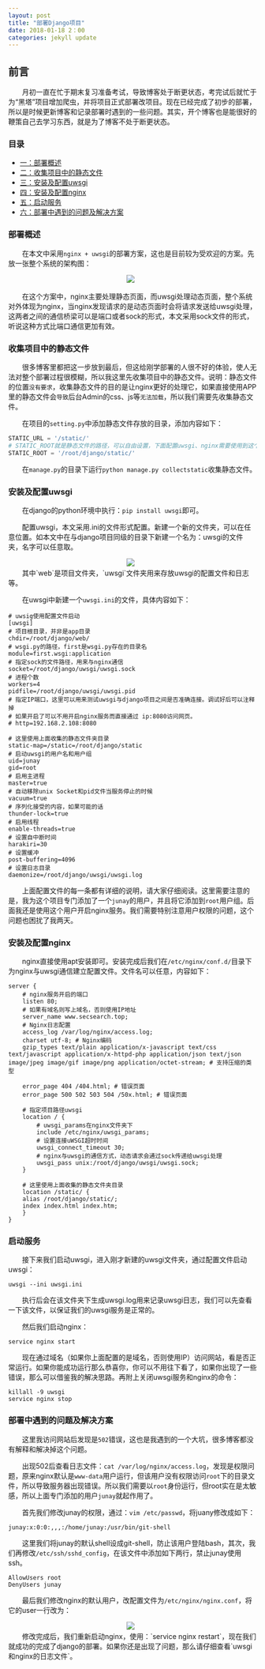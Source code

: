 ```yaml
---
layout: post
title: "部署Django项目"
date: 2018-01-18 2：00
categories: jekyll update
---
```


## 前言
&emsp;&emsp;月初一直在忙于期末复习准备考试，导致博客处于断更状态，考完试后就忙于为“黑塔”项目增加爬虫，并将项目正式部署改项目。现在已经完成了初步的部署，所以是时候更新博客和记录部署时遇到的一些问题。其实，开个博客也是能很好的鞭策自己去学习东西，就是为了博客不处于断更状态。

### 目录
* [一：部署概述](#1)
* [二：收集项目中的静态文件](#2)
* [三：安装及配置uwsgi](#3)
* [四：安装及配置nginx](#4)
* [五：启动服务](#5)
* [六：部署中遇到的问题及解决方案](#6)

### <a name="1"></a>部署概述
&emsp;&emsp;在本文中采用`nginx + uwsgi`的部署方案，这也是目前较为受欢迎的方案。先放一张整个系统的架构图：
<div align="center">
    <img src="/images/posts/other/12.png" >  
</div>

&emsp;&emsp;在这个方案中，nginx主要处理静态页面，而uwsgi处理动态页面，整个系统对外体现为nginx，当nginx发现请求的是动态页面时会将请求发送给uwsgi处理，这两者之间的通信桥梁可以是端口或者sock的形式，本文采用sock文件的形式，听说这种方式比端口通信更加有效。

### <a name="2"></a>收集项目中的静态文件
&emsp;&emsp;很多博客里都把这一步放到最后，但这给刚学部署的人很不好的体验，使人无法对整个部署过程很模糊，所以我这里先收集项目中的静态文件。说明：静态文件的位置`没有要求`，收集静态文件的目的是让nginx更好的处理它，如果直接使用APP里的静态文件会`导致`后台Admin的css、js等`无法加载`，所以我们需要先收集静态文件。

&emsp;&emsp;在项目的`setting.py`中添加静态文件存放的目录，添加内容如下：
```python
STATIC_URL = '/static/'
# STATIC_ROOT就是静态文件的路径，可以自由设置，下面配置uwsgi、nginx需要使用到这个路径
STATIC_ROOT = '/root/django/static/'
```

&emsp;&emsp;在`manage.py`的目录下运行`python manage.py collectstatic`收集静态文件。

### <a name="3"></a>安装及配置uwsgi
&emsp;&emsp;在django的python环境中执行：`pip install uwsgi`即可。

&emsp;&emsp;配置uwsgi，本文采用.ini的文件形式配置。新建一个新的文件夹，可以在任意位置。如本文中在与django项目同级的目录下新建一个名为：uwsgi的文件夹，名字可以任意取。
<div align="center">
    <img src="/images/posts/other/13.png" >  
</div>
&emsp;&emsp;其中`web`是项目文件夹，`uwsgi`文件夹用来存放uwsgi的配置文件和日志等。

&emsp;&emsp;在uwsgi中新建一个`uwsgi.ini`的文件，具体内容如下：
```shell
# uwsig使用配置文件启动
[uwsgi]
# 项目根目录，并非是app目录
chdir=/root/django/web/
# wsgi.py的路径，first是wsgi.py存在的目录名
module=first.wsgi:application
# 指定sock的文件路径，用来与nginx通信       
socket=/root/django/uwsgi/uwsgi.sock
# 进程个数       
workers=4
pidfile=/root/django/uwsgi/uwsgi.pid
# 指定IP端口，这里可以用来测试uwsgi与django项目之间是否准确连接。调试好后可以注释掉
# 如果开启了可以不用开启nginx服务而直接通过 ip:8080访问网页。       
# http=192.168.2.108:8080

# 这里使用上面收集的静态文件夹目录
static-map=/static=/root/django/static
# 启动uwsgi的用户名和用户组
uid=junay
gid=root
# 启用主进程
master=true
# 自动移除unix Socket和pid文件当服务停止的时候
vacuum=true
# 序列化接受的内容，如果可能的话
thunder-lock=true
# 启用线程
enable-threads=true
# 设置自中断时间
harakiri=30
# 设置缓冲
post-buffering=4096
# 设置日志目录
daemonize=/root/django/uwsgi/uwsgi.log
```
&emsp;&emsp;上面配置文件的每一条都有详细的说明，请大家仔细阅读。这里需要注意的是，我为这个项目专门添加了一个`junay`的用户，并且将它添加到`root`用户组。后面我还是使用这个用户开启nginx服务。我们需要特别注意用户权限的问题，这个问题也困扰了我两天。

### <a name="4"></a>安装及配置nginx
&emsp;&emsp;nginx直接使用apt安装即可。安装完成后我们在`/etc/nginx/conf.d/`目录下为nginx与uwsgi通信建立配置文件。文件名可以任意，内容如下：
```shell
server { 
    # nginx服务开启的端口
    listen 80; 
    # 如果有域名则写上域名，否则使用IP地址
    server_name www.secsearch.top; 
    # Nginx日志配置
    access_log /var/log/nginx/access.log; 
    charset utf-8; # Nginx编码
    gzip_types text/plain application/x-javascript text/css text/javascript application/x-httpd-php application/json text/json image/jpeg image/gif image/png application/octet-stream; # 支持压缩的类型

    error_page 404 /404.html; # 错误页面
    error_page 500 502 503 504 /50x.html; # 错误页面

    # 指定项目路径uwsgi
    location / {
        # uwsgi_params在nginx文件夹下
        include /etc/nginx/uwsgi_params; 
        # 设置连接uWSGI超时时间
        uwsgi_connect_timeout 30; 
        # nginx与uwsgi的通信方式，动态请求会通过sock传递给uwsgi处理
        uwsgi_pass unix:/root/django/uwsgi/uwsgi.sock; 
    }

    # 这里使用上面收集的静态文件夹目录
    location /static/ {
    alias /root/django/static/;
    index index.html index.htm;
    }
}
```

### <a name="5"></a>启动服务
&emsp;&emsp;接下来我们启动uwsgi，进入刚才新建的uwsgi文件夹，通过配置文件启动uwsgi：
```shell
uwsgi --ini uwsgi.ini
```
&emsp;&emsp;执行后会在该文件夹下生成uwsgi.log用来记录uwsgi日志，我们可以先查看一下该文件，以保证我们的uwsgi服务是正常的。

&emsp;&emsp;然后我们启动nginx：
```shell
service nginx start
```
&emsp;&emsp;现在通过域名（如果你上面配置的是域名，否则使用IP）访问网站，看是否正常运行。如果你能成功运行那么恭喜你，你可以不用往下看了，如果你出现了一些错误，那么可以借鉴我的解决思路。再附上关闭uwsgi服务和nginx的命令：
```shell
killall -9 uwsgi
service nginx stop
```

### <a name="6"></a>部署中遇到的问题及解决方案
&emsp;&emsp;这里我访问网站后发现是`502`错误，这也是我遇到的一个大坑，很多博客都没有解释和解决掉这个问题。

&emsp;&emsp;出现502后查看日志文件：`cat /var/log/nginx/access.log`，发现是权限问题，原来nginx默认是`www-data`用户运行，但该用户没有权限访问`root`下的目录文件，所以导致服务器出现错误。所以我们需要以`root`身份运行，但root实在是太敏感，所以上面专门添加的用户`junay`就起作用了。

&emsp;&emsp;首先我们修改junay的权限，通过：`vim /etc/passwd`，将juany修改成如下：
```shell
junay:x:0:0:,,,:/home/junay:/usr/bin/git-shell
```
&emsp;&emsp;这里我们将junay的默认shell设成git-shell，防止该用户登陆bash，其次，我们再修改`/etc/ssh/sshd_config`，在该文件中添加如下两行，禁止junay使用ssh。
```shell
AllowUsers root
DenyUsers junay
```
&emsp;&emsp;最后我们修改nginx的默认用户，改配置文件为`/etc/nginx/nginx.conf`，将它的user一行改为：
<div align="center">
    <img src="/images/posts/other/14.png" >  
</div>
&emsp;&emsp;修改完成后，我们重新启动nginx，使用：`service nginx restart`，现在我们就成功的完成了django的部署。如果你还是出现了问题，那么请仔细查看`uwsgi和nginx的日志文件`。